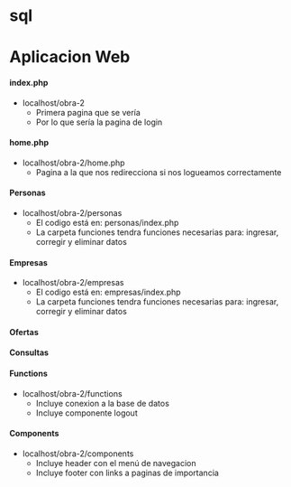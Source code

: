 # sql

# Aplicacion Web
#### index.php
- localhost/obra-2 
    - Primera pagina que se vería
    - Por lo que sería la pagina de login

#### home.php
- localhost/obra-2/home.php
    - Pagina a la que nos redirecciona si nos logueamos correctamente

#### Personas
- localhost/obra-2/personas
    - El codigo está en: personas/index.php
    - La carpeta funciones tendra funciones necesarias para: ingresar, corregir y eliminar datos

#### Empresas
- localhost/obra-2/empresas
    - El codigo está en: empresas/index.php
    - La carpeta funciones tendra funciones necesarias para: ingresar, corregir y eliminar datos

#### Ofertas
#### Consultas
#### Functions
- localhost/obra-2/functions
    - Incluye conexion a la base de datos
    - Incluye componente logout
#### Components
- localhost/obra-2/components
    - Incluye header con el menú de navegacion
    - Incluye footer con links a paginas de importancia



